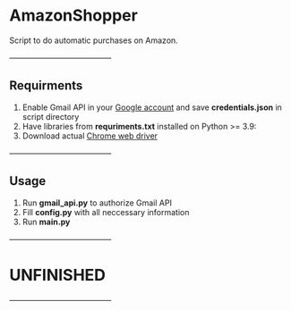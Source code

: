 # AmazonShopper
Script to do automatic purchases on Amazon.

—————————————
## Requirments
1. Enable Gmail API in your [Google account](https://developers.google.com/gmail/api/quickstart/python) and save **credentials.json** in script directory
2. Have libraries from **requriments.txt** installed on Python >= 3.9:
3. Download actual [Chrome web driver](https://chromedriver.chromium.org/downloads)

—————————————
## Usage
1. Run **gmail_api.py** to authorize Gmail API
2. Fill **config.py** with all neccessary information
3. Run **main.py**


—————————————
# UNFINISHED
—————————————
